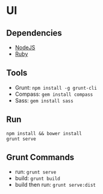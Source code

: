 # UI

## Dependencies

- [NodeJS](http://www.nodejs.org/)
- [Ruby](http://rubyinstaller.org/)

## Tools

- Grunt: `npm install -g grunt-cli`
- Compass: `gem install compass`
- Sass: `gem install sass`

## Run

```
npm install && bower install
grunt serve
```

## Grunt Commands

- run: `grunt serve`
- build: `grunt build`
- build then run: `grunt serve:dist`